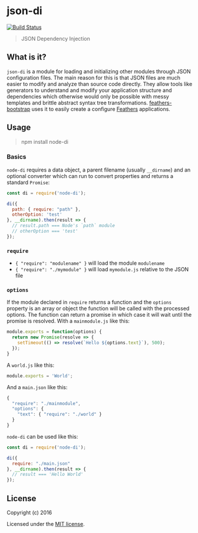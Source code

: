 # json-di

[![Build Status](https://travis-ci.org/daffl/json-di.png?branch=master)](https://travis-ci.org/daffl/json-di)

> JSON Dependency Injection

## What is it?

`json-di` is a module for loading and initializing other modules through JSON configuration files. The main reason for this is that JSON files are much easier to modify and analyze than source code directly. They allow tools like generators to understand and modify your application structure and dependencies which otherwise would only be possible with messy templates and brittle abstract syntax tree transformations. [feathers-bootstrap](https://github.com/feathersjs/feathers-bootstrap) uses it to easily create a configure [Feathers](http://feathersjs.com/) applications.

## Usage

> npm install node-di

### Basics

`node-di` requires a data object, a parent filename (usually `__dirname`) and an optional converter which can run to convert properties and returns a standard `Promise`:

```js
const di = require('node-di');

di({
  path: { require: "path" },
  otherOption: 'test'
}, __dirname).then(result => {
  // result.path === Node's `path` module
  // otherOption === 'test'
});
```

### `require`

- `{ "require": "modulename" }` will load the module `modulename`
- `{ "require": "./mymodule" }` will load `mymodule.js` relative to the JSON file

### `options`

If the module declared in `require` returns a function and the `options` property is an array or object the function will be called with the processed options. The function can return a promise in which case it will wait until the promise is resolved. With a `mainmodule.js` like this:

```js
module.exports = function(options) {
  return new Promise(resolve => {
    setTimeout(() => resolve(`Hello ${options.text}`), 500);
  });
}
```

A `world.js` like this:

```js
module.exports = 'World';
```

And a `main.json` like this:

```js
{
  "require": "./mainmodule",
  "options": {
    "text": { "require": "./world" }
  }
}
```

`node-di` can be used like this:

```js
const di = require('node-di');

di({
  require: "./main.json"
}, __dirname).then(result => {
  // result === 'Hello World'
});
```

## License

Copyright (c) 2016

Licensed under the [MIT license](LICENSE).
